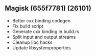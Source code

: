 ## Magisk (655f7781) (26101)
- Better cxx binding codegen
- Fix build script
- Generate cxx binding in build.rs
- Split input and output streams
- Cleanup libc hacks
- Update libsystemproperties
